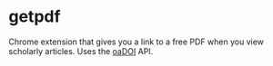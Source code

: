 # getpdf
Chrome extension that gives you a link to a free PDF when you view scholarly articles. 
Uses the [oaDOI](https://oadoi.org) API.
